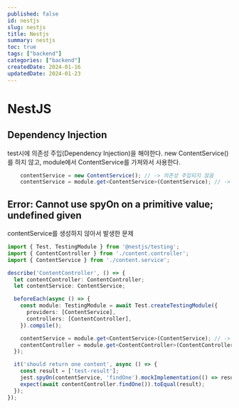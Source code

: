 ```yaml
---
published: false
id: nestjs
slug: nestjs
title: Nestjs
summary: nestjs
toc: true
tags: ["backend"]
categories: ["backend"]
createdDate: 2024-01-16
updatedDate: 2024-01-23
---
```



# NestJS

## Dependency Injection

test시에 의존성 주입(Dependency Injection)을 해야한다.
new ContentService()를 하지 않고, module에서 ContentService를 가져와서 사용한다.
```ts
    contentService = new ContentService(); // -> 의존성 주입되지 않음
    contentService = module.get<ContentService>(ContentService); // -> 의존성 주입
```

## Error: Cannot use spyOn on a primitive value; undefined given

contentService를 생성하지 않아서 발생한 문제

```ts
import { Test, TestingModule } from '@nestjs/testing';
import { ContentController } from './content.controller';
import { ContentService } from './content.service';

describe('ContentController', () => {
  let contentController: ContentController;
  let contentService: ContentService;

  beforeEach(async () => {
    const module: TestingModule = await Test.createTestingModule({
      providers: [ContentService],
      controllers: [ContentController],
    }).compile();

    contentService = module.get<ContentService>(ContentService); // -> 이 코드를 누락함
    contentController = module.get<ContentController>(ContentController);
  });

  it('should return one content', async () => {
    const result = ['test-result'];
    jest.spyOn(contentService, 'findOne').mockImplementation(() => result); // -> 에러발생
    expect(await contentController.findOne()).toEqual(result);
  });
});
```

